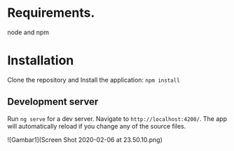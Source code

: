 # Requirements.

node and npm

# Installation

Clone the repository and Install the application: `npm install`

## Development server

Run `ng serve` for a dev server. Navigate to `http://localhost:4200/`. The app will automatically reload if you change any of the source files.


![Gambar1](Screen Shot 2020-02-06 at 23.50.10.png)